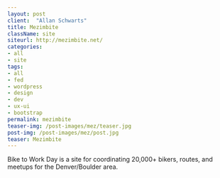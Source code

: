```yaml
---
layout: post
client:  "Allan Schwarts"
title: Mezimbite
className: site
siteurl: http://mezimbite.net/
categories: 
- all
- site
tags:
- all
- fed
- wordpress
- design
- dev
- ux-ui
- bootstrap
permalink: mezimbite
teaser-img: /post-images/mez/teaser.jpg
post-img: /post-images/mez/post.jpg
teaser: Mezimbite 
---
```

Bike to Work Day is a site for coordinating 20,000+ bikers, routes, and meetups for the Denver/Boulder area.
